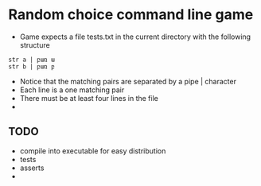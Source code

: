 # Random choice command line game

- Game expects a file tests.txt in the current directory with the following structure

```
str a | բառ ա
str b | բառ բ
```

- Notice that the matching pairs are separated by a pipe | character
- Each line is a one matching pair
- There must be at least four lines in the file
-

## TODO

- compile into executable for easy distribution
- tests
- asserts
-
